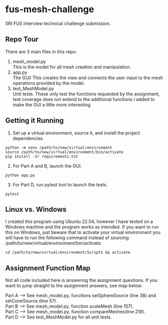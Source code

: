 # fus-mesh-challenge
SRI FUS interview technical challenge submission.

## Repo Tour
There are 3 main files in this repo:
1. mesh_model.py \
This is the model for all mesh creation and manipulation. 
2. app.py \
The GUI! This creates the view and connects the user input to the mesh operations provided by the model. 
3. test_MeshModel.py \
Unit tests. These only test the functions requested by the assignment, test coverage does not extend to the additional functions I added to make the GUI a little more interesting. 

## Getting it Running
1. Set up a virtual environment, source it, and install the project dependencies.
```
python -m venv /path/to/new/virtual/environment
source /path/to/new/virtual/environment/bin/activate
pip install -Ir requirements.txt
```
2. For Part A and B, launch the GUI.
```
python app.py
```
3. For Part D, run pytest tool to launch the tests.
```
pytest
```

## Linux vs. Windows
I created this program using Ubuntu 22.04, however I have tested on a Windows machine and the program works as intended. If you want to run this on Windows, just beware that to activate your virtual environment you will have to run the following command instead of sourcing /path/to/new/virtual/environment/bin/activate.
```
cd /path/to/new/virtual/environment/Scripts && activate
```

## Assignment Function Map
Not all code included here is answering the assignment questions. If you want to jump straight to the assignment answers, see map below:

Part A --> See mesh_model.py, functions setSphereSource (line 38) and setConeSource (line 57).\
Part B --> See mesh_model.py, function scaleMesh (line 157).\
Part C --> See mesh_model.py, function compareMeshes(line 218).\
Part D --> See test_MeshModel.py for all unit tests.
